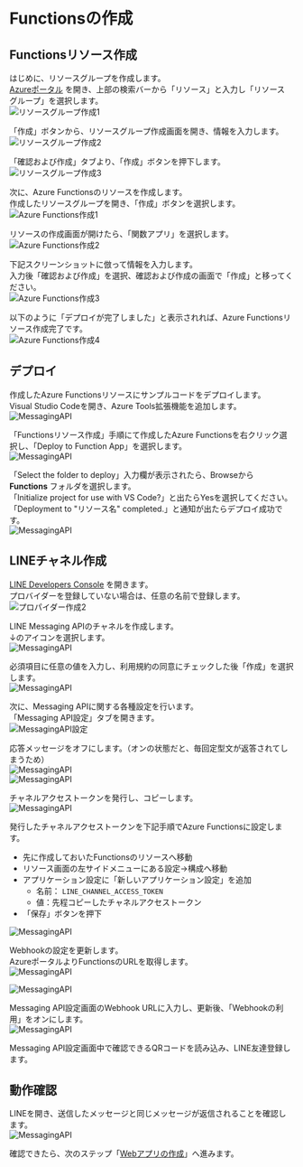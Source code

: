 # Functionsの作成
## Functionsリソース作成
はじめに、リソースグループを作成します。  
[Azureポータル](https://portal.azure.com) を開き、上部の検索バーから「リソース」と入力し「リソース グループ」を選択します。  
![リソースグループ作成1](images/create_resourcegroup_1.png)  
  
「作成」ボタンから、リソースグループ作成画面を開き、情報を入力します。  
![リソースグループ作成2](images/create_resourcegroup_2.png)  
  
「確認および作成」タブより、「作成」ボタンを押下します。  
![リソースグループ作成3](images/create_resourcegroup_3.png)  
  
次に、Azure Functionsのリソースを作成します。  
作成したリソースグループを開き、「作成」ボタンを選択します。  
![Azure Functions作成1](images/create_functions_1.png)  
  
リソースの作成画面が開けたら、「関数アプリ」を選択します。  
![Azure Functions作成2](images/create_functions_2.png)  
  
下記スクリーンショットに倣って情報を入力します。  
入力後「確認および作成」を選択、確認および作成の画面で「作成」と移ってください。  
![Azure Functions作成3](images/create_functions_3.png)  
  
以下のように「デプロイが完了しました」と表示されれば、Azure Functionsリソース作成完了です。  
![Azure Functions作成4](images/create_functions_4.png)  

## デプロイ
作成したAzure Functionsリソースにサンプルコードをデプロイします。  
Visual Studio Codeを開き、Azure Tools拡張機能を追加します。  
![MessagingAPI](images/deploy_functions_1.png)  
  
「Functionsリソース作成」手順にて作成したAzure Functionsを右クリック選択し、「Deploy to Function App」を選択します。  
![MessagingAPI](images/deploy_functions_2.png)  
  
「Select the folder to deploy」入力欄が表示されたら、Browseから **Functions** フォルダを選択します。  
「Initialize project for use with VS Code?」と出たらYesを選択してください。  
「Deployment to "リソース名" completed.」と通知が出たらデプロイ成功です。  
![MessagingAPI](images/deploy_functions_3.png)  

## LINEチャネル作成
[LINE Developers Console](https://developers.line.biz/console/) を開きます。  
プロバイダーを登録していない場合は、任意の名前で登録します。  
![プロパイダー作成2](images/create_provider2.png)  
  
LINE Messaging APIのチャネルを作成します。  
↓のアイコンを選択します。  
![MessagingAPI](images/messaging_api_1.png)  
  
必須項目に任意の値を入力し、利用規約の同意にチェックした後「作成」を選択します。  
![MessagingAPI](images/messaging_api_2.png)  
  
次に、Messaging APIに関する各種設定を行います。  
「Messaging API設定」タブを開きます。  
![MessagingAPI設定](images/messaging_api_settings.png)  
  
応答メッセージをオフにします。（オンの状態だと、毎回定型文が返答されてしまうため）  
![MessagingAPI](images/messaging_api_3.png)  
![MessagingAPI](images/messaging_api_4.png)  
  
チャネルアクセストークンを発行し、コピーします。  
![MessagingAPI](images/messaging_api_5.png)  
  
発行したチャネルアクセストークンを下記手順でAzure Functionsに設定します。
- 先に作成しておいたFunctionsのリソースへ移動
- リソース画面の左サイドメニューにある設定→構成へ移動
- アプリケーション設定に「新しいアプリケーション設定」を追加
  - 名前： `LINE_CHANNEL_ACCESS_TOKEN`
  - 値：先程コピーしたチャネルアクセストークン
- 「保存」ボタンを押下
  
![MessagingAPI](images/messaging_api_6.png)  
  
Webhookの設定を更新します。  
AzureポータルよりFunctionsのURLを取得します。  
![MessagingAPI](images/messaging_api_7.png)  
  
![MessagingAPI](images/messaging_api_8.png)  
  
Messaging API設定画面のWebhook URLに入力し、更新後、「Webhookの利用」をオンにします。  
![MessagingAPI](images/messaging_api_9.png)  
  
Messaging API設定画面中で確認できるQRコードを読み込み、LINE友達登録します。

## 動作確認
LINEを開き、送信したメッセージと同じメッセージが返信されることを確認します。  
![MessagingAPI](images/line_1.png)  
  
確認できたら、次のステップ「[Webアプリの作成](./docs/web-create)」へ進みます。
